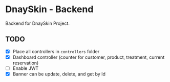 # DnaySkin - Backend

Backend for DnaySkin Project.

## TODO

- [x] Place all controllers in `controllers` folder
- [x] Dashboard controller (counter for customer, product, treatment, current reservation)
- [ ] Enable JWT
- [x] Banner can be update, delete, and get by Id

